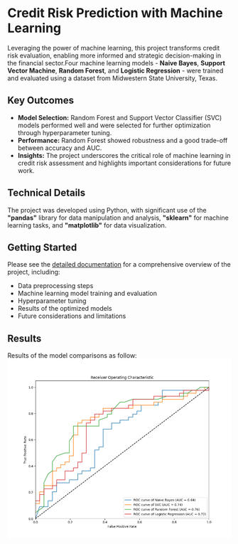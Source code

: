 # Credit Risk Prediction with Machine Learning

Leveraging the power of machine learning, this project transforms credit risk evaluation, enabling more informed and strategic decision-making in the financial sector.Four machine learning models - **Naive Bayes**, **Support Vector Machine**, **Random Forest**, and **Logistic Regression** - were trained and evaluated using a dataset from Midwestern State University, Texas.

## Key Outcomes

- **Model Selection:** Random Forest and Support Vector Classifier (SVC) models performed well and were selected for further optimization through hyperparameter tuning.
- **Performance:** Random Forest showed robustness and a good trade-off between accuracy and AUC.
- **Insights:** The project underscores the critical role of machine learning in credit risk assessment and highlights important considerations for future work.

## Technical Details

The project was developed using Python, with significant use of the **"pandas"** library for data manipulation and analysis, **"sklearn"** for machine learning tasks, and **"matplotlib"** for data visualization.

## Getting Started

Please see the [detailed documentation](https://github.com/Phyo-Wai-Yan-Win/Credit-Risk-Prediction/blob/main/documentation.md) for a comprehensive overview of the project, including:

- Data preprocessing steps
- Machine learning model training and evaluation
- Hyperparameter tuning  
- Results of the optimized models
- Future considerations and limitations

## Results

Results of the model comparisons as follow:
![ROC Curves](Roc_Curves.png)

